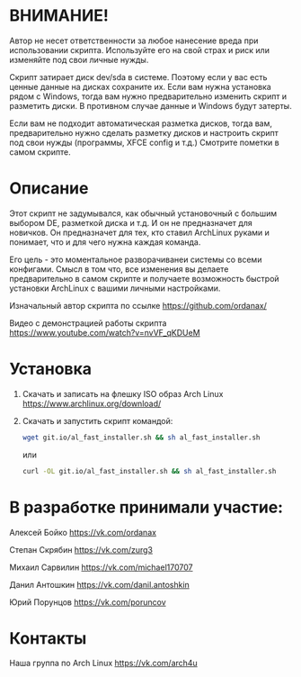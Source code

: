 # ВНИМАНИЕ!
Автор не несет ответственности за любое нанесение вреда при использовании скрипта. Используйте его на свой страх и риск или изменяйте под свои личные нужды.

Скрипт затирает диск dev/sda в системе. Поэтому если у вас есть ценные данные на дисках сохраните их. Если вам нужна установка рядом с Windows, тогда вам нужно предварительно изменить скрипт и разметить диски. В противном случае данные и Windows будут затерты.

Если вам не подходит автоматическая разметка дисков, тогда вам, предварительно нужно сделать разметку дисков и настроить скрипт под свои нужды (программы, XFCE config и т.д.)
Смотрите пометки в самом скрипте.

# Описание
Этот скрипт не задумывался, как обычный установочный с большим выбором DE, разметкой диска и т.д. И он не предназначет для новичков. Он предназначет для тех, кто ставил ArchLinux руками и понимает, что и для чего нужна каждая команда. 

Его цель - это моментальное разворачиванеи системы со всеми конфигами. Смысл в том что, все изменения вы делаете предварительно в самом скрипте и получаете возможность быстрой установки ArchLinux с вашими личными настройками.

Изначальный автор скрипта по ссылке https://github.com/ordanax/

Видео с демонстрацией работы скрипта https://www.youtube.com/watch?v=nvVF_qKDUeM

# Установка 
1) Скачать и записать на флешку ISO образ Arch Linux https://www.archlinux.org/download/
2) Скачать и запустить скрипт командой:

   ```bash 
   wget git.io/al_fast_installer.sh && sh al_fast_installer.sh
   ```
   или
   
    ```bash
   curl -OL git.io/al_fast_installer.sh && sh al_fast_installer.sh
   ```


# В разработке принимали участие:
Алексей Бойко https://vk.com/ordanax

Степан Скрябин https://vk.com/zurg3

Михаил Сарвилин https://vk.com/michael170707

Данил Антошкин https://vk.com/danil.antoshkin

Юрий Порунцов https://vk.com/poruncov

# Контакты
Наша группа по Arch Linux https://vk.com/arch4u
